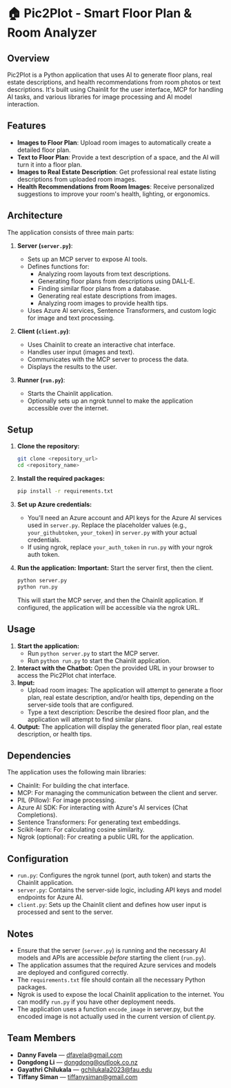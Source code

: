 # 🏠 Pic2Plot - Smart Floor Plan & Room Analyzer

## Overview

Pic2Plot is a Python application that uses AI to generate floor plans, real estate descriptions, and health recommendations from room photos or text descriptions. It's built using Chainlit for the user interface, MCP for handling AI tasks, and various libraries for image processing and AI model interaction.

## Features

-   **Images to Floor Plan**: Upload room images to automatically create a detailed floor plan.
-   **Text to Floor Plan**: Provide a text description of a space, and the AI will turn it into a floor plan.
-   **Images to Real Estate Description**: Get professional real estate listing descriptions from uploaded room images.
-   **Health Recommendations from Room Images**: Receive personalized suggestions to improve your room's health, lighting, or ergonomics.

## Architecture

The application consists of three main parts:

1.  **Server (`server.py`)**:
    * Sets up an MCP server to expose AI tools.
    * Defines functions for:
        * Analyzing room layouts from text descriptions.
        * Generating floor plans from descriptions using DALL-E.
        * Finding similar floor plans from a database.
        * Generating real estate descriptions from images.
        * Analyzing room images to provide health tips.
    * Uses Azure AI services, Sentence Transformers, and custom logic for image and text processing.

2.  **Client (`client.py`)**:
    * Uses Chainlit to create an interactive chat interface.
    * Handles user input (images and text).
    * Communicates with the MCP server to process the data.
    * Displays the results to the user.

3.  **Runner (`run.py`)**:
    * Starts the Chainlit application.
    * Optionally sets up an ngrok tunnel to make the application accessible over the internet.

## Setup

1.  **Clone the repository:**
    ```bash
    git clone <repository_url>
    cd <repository_name>
    ```

2.  **Install the required packages:**
    ```bash
    pip install -r requirements.txt
    ```
    
3.  **Set up Azure credentials:**
    * You'll need an Azure account and API keys for the Azure AI services used in `server.py`.  Replace the placeholder values (e.g., `your_githubtoken`, `your_token`) in `server.py` with your actual credentials.
    * If using ngrok, replace `your_auth_token` in `run.py` with your ngrok auth token.

4.  **Run the application:**
    **Important:** Start the server first, then the client.
    ```bash
    python server.py
    python run.py
    ```
    This will start the MCP server, and then the Chainlit application.  If configured, the application will be accessible via the ngrok URL.

## Usage

1.  **Start the application:**
    * Run `python server.py` to start the MCP server.
    * Run `python run.py` to start the Chainlit application.
2.  **Interact with the Chatbot:** Open the provided URL in your browser to access the Pic2Plot chat interface.
3.  **Input:**
    * Upload room images:  The application will attempt to generate a floor plan, real estate description, and/or health tips, depending on the server-side tools that are configured.
    * Type a text description:  Describe the desired floor plan, and the application will attempt to find similar plans.
4.  **Output:** The application will display the generated floor plan, real estate description, or health tips.

## Dependencies

The application uses the following main libraries:

* Chainlit: For building the chat interface.
* MCP: For managing the communication between the client and server.
* PIL (Pillow): For image processing.
* Azure AI SDK: For interacting with Azure's AI services (Chat Completions).
* Sentence Transformers: For generating text embeddings.
* Scikit-learn: For calculating cosine similarity.
* Ngrok (optional): For creating a public URL for the application.

## Configuration

* `run.py`:  Configures the ngrok tunnel (port, auth token) and starts the Chainlit application.
* `server.py`:  Contains the server-side logic, including API keys and model endpoints for Azure AI.
* `client.py`:  Sets up the Chainlit client and defines how user input is processed and sent to the server.

## Notes

* Ensure that the server (`server.py`) is running and the necessary AI models and APIs are accessible *before* starting the client (`run.py`).
* The application assumes that the required Azure services and models are deployed and configured correctly.
* The `requirements.txt` file should contain all the necessary Python packages.
* Ngrok is used to expose the local Chainlit application to the internet.  You can modify `run.py` if you have other deployment needs.
* The application uses a function `encode_image` in server.py, but the encoded image is not actually used in the current version of client.py.


## Team Members

- **Danny Favela** — dfavela@gmail.com
- **Dongdong Li** — dongdong@outlook.co.nz
- **Gayathri Chilukala** — gchilukala2023@fau.edu
- **Tiffany Siman** — tiffanysiman@gmail.com

